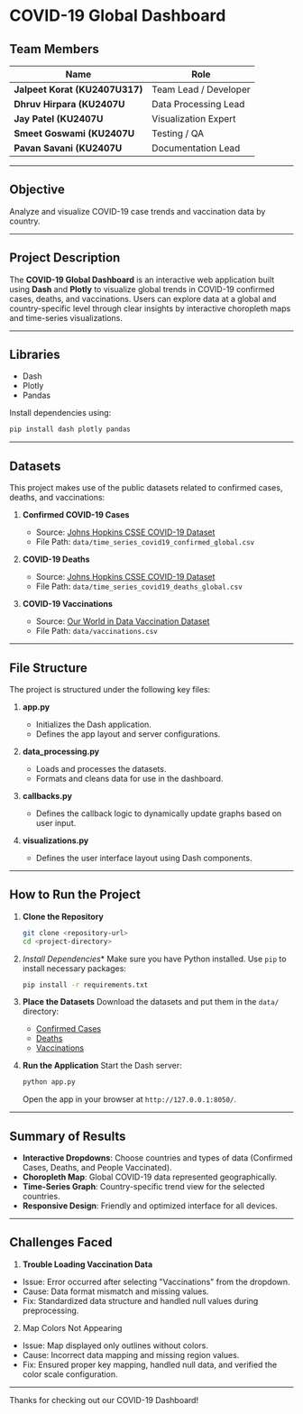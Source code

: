 # COVID-19 Global Dashboard

## Team Members
| Name             | Role                  |
|------------------|-----------------------|
| **Jalpeet Korat (KU2407U317)**     | Team Lead / Developer |
| **Dhruv Hirpara (KU2407U**     | Data Processing Lead  |
| **Jay Patel (KU2407U**     | Visualization Expert  |
| **Smeet Goswami (KU2407U** | Testing / QA          |
| **Pavan Savani (KU2407U**     | Documentation Lead    |

---

## Objective
Analyze and visualize COVID-19 case trends and vaccination data by country.

---

## Project Description
The **COVID-19 Global Dashboard** is an interactive web application built using **Dash** and **Plotly** to visualize global trends in COVID-19 confirmed cases, deaths, and vaccinations. Users can explore data at a global and country-specific level through clear insights by interactive choropleth maps and time-series visualizations.

---

## Libraries
- Dash
- Plotly
- Pandas
 
Install dependencies using:
```bash
pip install dash plotly pandas
```

---

## Datasets
This project makes use of the public datasets related to confirmed cases, deaths, and vaccinations:

1.  **Confirmed COVID-19 Cases**
    - Source: [Johns Hopkins CSSE COVID-19 Dataset](https://github.com/CSSEGISandData/COVID-19/blob/master/csse_covid_19_data/csse_covid_19_time_series/time_series_covid19_confirmed_global.csv)
    - File Path: `data/time_series_covid19_confirmed_global.csv`

2.  **COVID-19 Deaths**
    - Source: [Johns Hopkins CSSE COVID-19 Dataset](https://github.com/CSSEGISandData/COVID-19/blob/master/csse_covid_19_data/csse_covid_19_time_series/time_series_covid19_deaths_global.csv)
    - File Path: `data/time_series_covid19_deaths_global.csv`

3. **COVID-19 Vaccinations**
   - Source: [Our World in Data Vaccination Dataset](https://raw.githubusercontent.com/owid/covid-19-data/master/public/data/vaccinations/vaccinations.csv)
   - File Path: `data/vaccinations.csv`

---

## File Structure
The project is structured under the following key files:
1. **app.py**
   - Initializes the Dash application.
   - Defines the app layout and server configurations.

2. **data_processing.py**
   - Loads and processes the datasets.
   - Formats and cleans data for use in the dashboard.

3. **callbacks.py**
   - Defines the callback logic to dynamically update graphs based on user input.

4. **visualizations.py**
   - Defines the user interface layout using Dash components.
     
---

## How to Run the Project

1. **Clone the Repository**
    ```bash
    git clone <repository-url>
    cd <project-directory>
    ```

2. *Install Dependencies**
    Make sure you have Python installed. Use `pip` to install necessary packages:
    ```bash
    pip install -r requirements.txt
    ```

3. **Place the Datasets**
Download the datasets and put them in the `data/` directory:
   - [Confirmed Cases](https://github.com/CSSEGISandData/COVID-19/blob/master/csse_covid_19_data/csse_covid_19_time_series/time_series_covid19_confirmed_global.csv)
   - [Deaths](https://github.com/CSSEGISandData/COVID-19/blob/master/csse_covid_19_data/csse_covid_19_time_series/time_series_covid19_deaths_global.csv)
   - [Vaccinations](https://raw.githubusercontent.com/owid/covid-19-data/master/public/data/vaccinations/vaccinations.csv)

4. **Run the Application**
   Start the Dash server:
   ```bash
   python app.py
   ```
   Open the app in your browser at `http://127.0.0.1:8050/`.

---

## Summary of Results
- **Interactive Dropdowns**: Choose countries and types of data (Confirmed Cases, Deaths, and People Vaccinated).
- **Choropleth Map**: Global COVID-19 data represented geographically.
- **Time-Series Graph**: Country-specific trend view for the selected countries.
- **Responsive Design**: Friendly and optimized interface for all devices.

---

## Challenges Faced

1. **Trouble Loading Vaccination Data**
- Issue: Error occurred after selecting "Vaccinations" from the dropdown.
- Cause: Data format mismatch and missing values.
- Fix: Standardized data structure and handled null values during preprocessing.

2. Map Colors Not Appearing
- Issue: Map displayed only outlines without colors.
- Cause: Incorrect data mapping and missing region values.
- Fix: Ensured proper key mapping, handled null data, and verified the color scale configuration.

---

Thanks for checking out our COVID-19 Dashboard!
